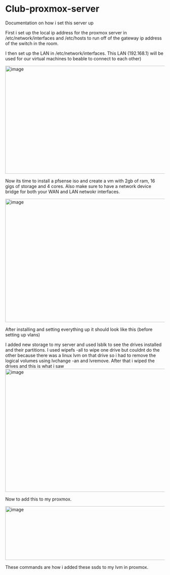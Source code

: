# Club-proxmox-server
Documentation on how i set this server up

First i set up the local ip address for the proxmox server in /etc/network/interfaces and /etc/hosts to run off of the gateway ip address of the switch in the room.

I then set up the LAN in /etc/network/interfaces. This LAN (192.168.1) will be used for our virtual machines to beable to connect to each other)

<img width="564" height="341" alt="image" src="https://github.com/user-attachments/assets/ebce37cb-8025-432b-9ce3-f0d7d4db99e5" />


Now its time to install a pfsense iso and create a vm with 2gb of ram, 16 gigs of storage and 4 cores. Also make sure to have a network device bridge for both your WAN and LAN netwokr interfaces.

<img width="717" height="390" alt="image" src="https://github.com/user-attachments/assets/6b4c78b2-13ef-4f70-a7a6-d2d56b1f8282" />

After installing and setting everything up it should look like this (before setting up vlans)


I added new storage to my server and used lsblk to see the drives installed and their partitions. I used wipefs -all to wipe one drive but couldnt do the other because there was a linux lvm on that drive so i had to remove the logical volumes using lvchange -an and lvremove. After that i wiped the drives and this is what i saw
<img width="720" height="389" alt="image" src="https://github.com/user-attachments/assets/e073a723-4956-4766-918c-cb1f51cbc639" />

Now to add this to my proxmox.

<img width="989" height="170" alt="image" src="https://github.com/user-attachments/assets/88328e36-649d-48b4-bb0e-69b873b4f04f" />

These commands are how i added these ssds to my lvm in proxmox.
